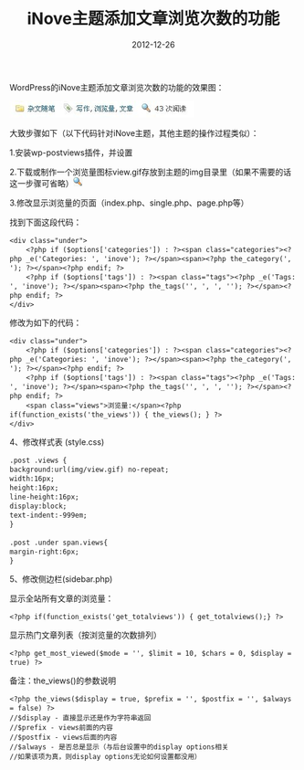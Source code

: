 ﻿---
title: "iNove主题添加文章浏览次数的功能"
date: 2012-12-26
categories: 
  - "website"
tags: 
  - "wordpress"
  - "wp-postviews"
  - "插件"
  - "浏览量"
---

WordPress的iNove主题添加文章浏览次数的功能的效果图：

![views](/images/8308604411_1371f5c80e_z.jpg)

大致步骤如下（以下代码针对iNove主题，其他主题的操作过程类似）：

1.安装wp-postviews插件，并设置

2.下载或制作一个浏览量图标view.gif存放到主题的img目录里（如果不需要的话这一步骤可省略）![view](/images/8309656374_5c505e3e9c_z.jpg) 

3.修改显示浏览量的页面（index.php、single.php、page.php等）  

<!--more-->

  
找到下面这段代码：

```
<div class="under">		
	<?php if ($options['categories']) : ?><span class="categories"><?php _e('Categories: ', 'inove'); ?></span><span><?php the_category(', '); ?></span><?php endif; ?>
	<?php if ($options['tags']) : ?><span class="tags"><?php _e('Tags: ', 'inove'); ?></span><span><?php the_tags('', ', ', ''); ?></span><?php endif; ?>	
</div>
```

修改为如下的代码：

```
<div class="under">		
	<?php if ($options['categories']) : ?><span class="categories"><?php _e('Categories: ', 'inove'); ?></span><span><?php the_category(', '); ?></span><?php endif; ?>
	<?php if ($options['tags']) : ?><span class="tags"><?php _e('Tags: ', 'inove'); ?></span><span><?php the_tags('', ', ', ''); ?></span><?php endif; ?>
	<span class="views">浏览量:</span><?php if(function_exists('the_views')) { the_views(); } ?>									
</div>
```

4、修改样式表 (style.css)

```
.post .views {
background:url(img/view.gif) no-repeat;
width:16px;
height:16px;
line-height:16px;
display:block;
text-indent:-999em;
}
 
.post .under span.views{
margin-right:6px;
}
```

5、修改侧边栏(sidebar.php)

显示全站所有文章的浏览量：

```
<?php if(function_exists('get_totalviews')) { get_totalviews();} ?>
```

显示热门文章列表（按浏览量的次数排列）

```
<?php get_most_viewed($mode = '', $limit = 10, $chars = 0, $display = true) ?>
```

备注：the\_views()的参数说明

```
<?php the_views($display = true, $prefix = '', $postfix = '', $always = false) ?>
//$display - 直接显示还是作为字符串返回
//$prefix - views前面的内容
//$postfix - views后面的内容
//$always - 是否总是显示（与后台设置中的display options相关
//如果该项为真，则display options无论如何设置都没用）
```
